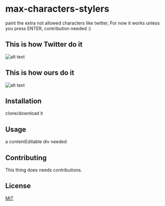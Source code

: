 # max-characters-stylers
paint the extra not allowed characters like twitter, For now it works unless you press ENTER, contribution needed :)

## This is how Twitter do it

![alt text](https://i.ibb.co/QHqmZW1/Capture.png)
## This is how ours do it

![alt text](https://i.ibb.co/JngttT3/aaa.png)


## Installation
clone/download it


## Usage
a contentEditable div needed


## Contributing
This thing does needs contributions.


## License
[MIT](https://choosealicense.com/licenses/mit/)
